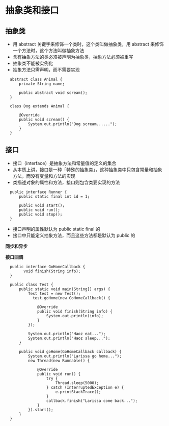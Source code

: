 # 抽象类和接口

## 抽象类

* 用 abstract 关键字来修饰一个类时，这个类叫做抽象类，用 abstract 来修饰一个方法时，这个方法叫做抽象方法
* 含有抽象方法的类必须被声明为抽象类，抽象方法必须被重写
* 抽象类不能被实例化
* 抽象方法只需声明，而不需要实现

```text
  abstract class Animal {
      private String name;

      public abstract void scream();
  }

  class Dog extends Animal {

      @Override
      public void scream() {
          System.out.println("Dog scream......");
      }
  }
```

## 接口

* 接口（interface）是抽象方法和常量值的定义的集合
* 从本质上讲，接口是一种「特殊的抽象类」，这种抽象类中只包含常量和抽象方法，而没有变量和方法的实现
* 类描述对象的属性和方法，接口则包含类要实现的方法

```text
  public interface Runner {
      public static final int id = 1;

      public void start();
      public void run();
      public void stop();
  }
```

* 接口声明的属性默认为 public static final 的
* 接口中只能定义抽象方法，而且这些方法都是默认为 public 的

**同步和异步**

**接口回调**

```text
  public interface GoHomeCallback {
        void finish(String info);
  }

  public class Test {
      public static void main(String[] args) {
          Test test = new Test();
            test.goHome(new GoHomeCallback() {

              @Override
              public void finish(String info) {
                  System.out.println(info);
              }
          });

          System.out.println("Haoz eat...");
          System.out.println("Haoz sleep...");    
      }

      public void goHome(GoHomeCallback callback) {
          System.out.println("Larissa go home...");
          new Thread(new Runnable() {

              @Override
              public void run() {
                  try {
                      Thread.sleep(5000);
                  } catch (InterruptedException e) {
                      e.printStackTrace();
                  }
                  callback.finish("Larissa come back...");
              }
          }).start();        
      }
  }
```

